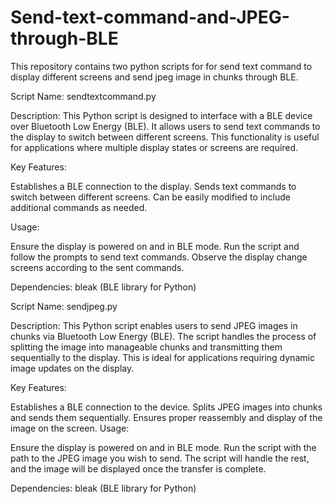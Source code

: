 # Send-text-command-and-JPEG-through-BLE
This repository contains two python scripts for for send text command to display different screens and send jpeg image in chunks through BLE.

Script Name: sendtextcommand.py

Description:
This Python script is designed to interface with a BLE device over Bluetooth Low Energy (BLE). It allows users to send text commands to the display to switch between different screens. This functionality is useful for applications where multiple display states or screens are required.

Key Features:

Establishes a BLE connection to the display.
Sends text commands to switch between different screens.
Can be easily modified to include additional commands as needed.

Usage:

Ensure the display is powered on and in BLE mode.
Run the script and follow the prompts to send text commands.
Observe the display change screens according to the sent commands.

Dependencies:
bleak (BLE library for Python)


Script Name: sendjpeg.py

Description:
This Python script enables users to send JPEG images in chunks via Bluetooth Low Energy (BLE). The script handles the process of splitting the image into manageable chunks and transmitting them sequentially to the display. This is ideal for applications requiring dynamic image updates on the display.

Key Features:

Establishes a BLE connection to the device.
Splits JPEG images into chunks and sends them sequentially.
Ensures proper reassembly and display of the image on the screen.
Usage:

Ensure the display is powered on and in BLE mode.
Run the script with the path to the JPEG image you wish to send.
The script will handle the rest, and the image will be displayed once the transfer is complete.

Dependencies:
bleak (BLE library for Python)
